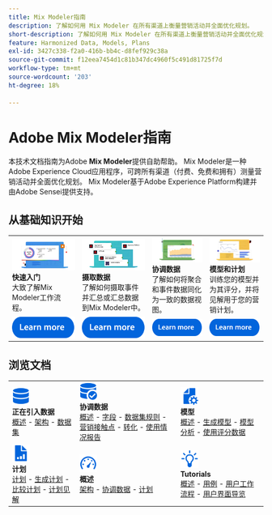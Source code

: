 ```yaml
---
title: Mix Modeler指南
description: 了解如何用 Mix Modeler 在所有渠道上衡量营销活动并全面优化规划。
short-description: 了解如何用 Mix Modeler 在所有渠道上衡量营销活动并全面优化规划。
feature: Harmonized Data, Models, Plans
exl-id: 3427c338-f2a0-416b-bb4c-d8fef929c38a
source-git-commit: f12eea7454d1c81b347dc4960f5c491d81725f7d
workflow-type: tm+mt
source-wordcount: '203'
ht-degree: 18%

---
```


# Adobe Mix Modeler指南

本技术文档指南为Adobe **Mix Modeler**&#x200B;提供自助帮助。 Mix Modeler是一种Adobe Experience Cloud应用程序，可跨所有渠道（付费、免费和拥有）测量营销活动并全面优化规划。 Mix Modeler基于Adobe Experience Platform构建并由Adobe Sensei提供支持。

## 从基础知识开始

<table style="table-layout:fixed">
  <tr style="border: 0;">
    <td>
    <a href="/help/get-started/about.md"><img src="assets/whatis-mm.png"></a>
    <div><strong>快速入门</strong><br/>大致了解Mix Modeler工作流程。</div>
    </td>
    <td>
    <a href="/help/ingest-data/overview.md"><img src="assets/data-ingestion-mm.png"></a>
    <div><strong>摄取数据</strong><br/>了解如何摄取事件并汇总或汇总数据到Mix Modeler中。</div>
    </td>
    <td>
    <a href="/help/harmonize-data/overview.md"><img src="assets/plan-mm.png"/></a>
    <div><strong>协调数据</strong><br/>了解如何将聚合和事件数据同化为一致的数据视图。 
    </div>
    </td>
    <td>
    <a href="/help/models/overview.md"><img src="assets/models-mm.png"></a>
    <div><strong>模型和计划</strong><br/>训练您的模型并为其评分，并将见解用于您的营销计划。</div>
    </td>
  </tr>
  <tr style="border: 0;">
    <td align="center"><a href="/help/get-started/about.md"><img src="assets/learn-more-button.svg"></a></td>
    <td align="center"><a href="/help/ingest-data/overview.md"><img src="assets/learn-more-button.svg"></a></td>
    <td align="center"><a href="/help/harmonize-data/overview.md"><img src="assets/learn-more-button.svg"></a></td>
    <td align="center"><a href="/help/models/overview.md"><img src="assets/learn-more-button.svg"></a></td>
    </tr>
</table>


## 浏览文档

<table style="table-layout:fixed">
  <tr style="border: 0;">
    <td>
      <img src="assets/Data.svg" width="35px"><br/>
      <strong>正在引入数据</strong><br/><a href="/help/ingest-data/overview.md">概述</a> - <a href="/help/ingest-data/schemas.md">架构</a> - <a href="/help/ingest-data/datasets.md">数据集</a> 
    </td>
    <td>
      <img src="assets/DataCheck.svg" width="35px"><br/>
      <strong>协调数据</strong><br/><a href="/help/harmonize-data/overview.md">概述</a> - <a href="/help/harmonize-data/fields.md">字段</a> - <a href="/help/harmonize-data/dataset-rules.md">数据集规则</a> - <a href="/help/harmonize-data/marketing-touchpoints.md">营销接触点</a> - <a href="/help/harmonize-data/conversions.md">转化</a> - <a href="/help/harmonize-data/usage-report.md">使用情况报告</a>  
    </td>
    <td>
      <img src="assets/FileGear.svg" width="35px"><br/>
      <strong>模型</strong><br/><a href="/help/models/overview.md">概述</a> - <a href="/help/models/build.md">生成模型</a> - <a href="/help/models/insights.md">模型分析</a> - <a href="/help/models/scoring-data.md">使用评分数据</a>
    </td>
  </tr>
  <tr style="border: 0;">
    <td>
      <img src="assets/FileChart.svg" width="35px"><br/>
      <strong>计划</strong><br/><a href="/help/plans/overview.md">计划</a> - <a href="/help/plans/build.md">生成计划</a> - <a href="/help/plans/compare.md">比较计划</a> - <a href="/help/plans/build.md">计划见解</a>
    </td>
    <td>
      <img src="assets/Dashboard.svg" width="35px"><br/>
      <strong>概述</strong><br/><a href="/help/dashboard/overview.md">架构</a> - <a href="/help/dashboard/harmonized-data.md">协调数据</a> - <a href="/help/dashboard/plans.md">计划</a>
    </td>
        <td>
      <img src="assets/Learn.svg" width="35px"><br/>
      <strong>Tutorials</strong><br/><a href="https://experienceleague.adobe.com/docs/mix-modeler-learn/tutorials/overview.html?lang=zh-Hans">概述</a> - <a href="https://experienceleague.adobe.com/docs/mix-modeler-learn/tutorials/intro/use-cases.html?lang=zh-Hans">用例</a> - <a href="https://experienceleague.adobe.com/docs/mix-modeler-learn/tutorials/intro/user-workflow.html?lang=zh-Hans">用户工作流程</a> - <a href="https://experienceleague.adobe.com/docs/mix-modeler-learn/tutorials/intro/user-interface-tour.html?lang=zh-Hans">用户界面导览</a>
    </td>
  </tr>
</table>
